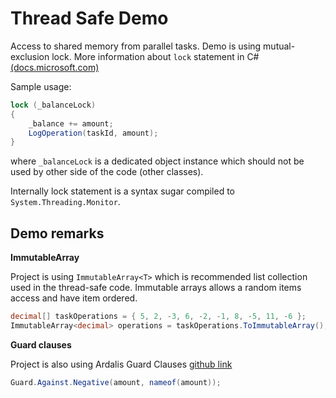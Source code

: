 # Thread Safe Demo

Access to shared memory from parallel tasks. Demo is using mutual-exclusion lock. 
More information about `lock` statement in C# [(docs.microsoft.com)](https://docs.microsoft.com/en-us/dotnet/csharp/language-reference/keywords/lock-statement)

Sample usage:
```c#
lock (_balanceLock)
{
    _balance += amount;
    LogOperation(taskId, amount);
}
```

where `_balanceLock` is a dedicated object instance which should not be used by
other side of the code (other classes).

Internally lock statement is a syntax sugar compiled to `System.Threading.Monitor`.

## Demo remarks

**ImmutableArray<T>**

Project is using `ImmutableArray<T>` which is recommended list collection used in the 
thread-safe code. Immutable arrays allows a random items access and have item ordered.

```c#
decimal[] taskOperations = { 5, 2, -3, 6, -2, -1, 8, -5, 11, -6 };
ImmutableArray<decimal> operations = taskOperations.ToImmutableArray();
```

**Guard clauses**

Project is also using Ardalis Guard Clauses [github link](https://github.com/ardalis/GuardClauses)

```c#
Guard.Against.Negative(amount, nameof(amount));
```
